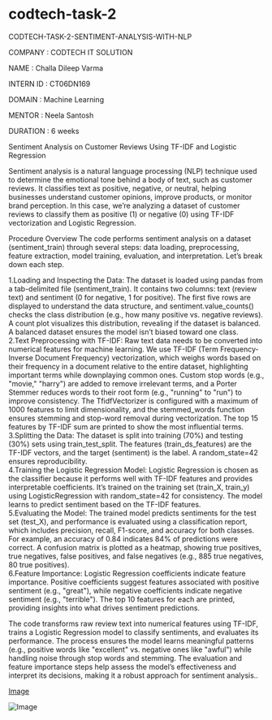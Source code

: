 # codtech-task-2
 CODTECH-TASK-2-SENTIMENT-ANALYSIS-WITH-NLP


COMPANY : CODTECH IT SOLUTION

NAME : Challa Dileep Varma

INTERN ID : CT06DN169

DOMAIN : Machine Learning

MENTOR : Neela Santosh

DURATION : 6 weeks

Sentiment Analysis on Customer Reviews Using TF-IDF and Logistic Regression

Sentiment analysis is a natural language processing (NLP) technique used to determine the emotional tone behind a body of text, such as customer reviews. It classifies text as positive, negative, or neutral, helping businesses understand customer opinions, improve products, or monitor brand perception. In this case, we’re analyzing a dataset of customer reviews to classify them as positive (1) or negative (0) using TF-IDF vectorization and Logistic Regression.

Procedure Overview
The code performs sentiment analysis on a dataset (sentiment_train) through several steps: data loading, preprocessing, feature extraction, model training, evaluation, and interpretation. Let’s break down each step.<br/>

1.Loading and Inspecting the Data: The dataset is loaded using pandas from a tab-delimited file (sentiment_train). It contains two columns: text (review text) and sentiment (0 for negative, 1 for positive). The first five rows are displayed to understand the data structure, and sentiment.value_counts() checks the class distribution (e.g., how many positive vs. negative reviews). A count plot visualizes this distribution, revealing if the dataset is balanced. A balanced dataset ensures the model isn’t biased toward one class.<br/>
2.Text Preprocessing with TF-IDF: Raw text data needs to be converted into numerical features for machine learning. We use TF-IDF (Term Frequency-Inverse Document Frequency) vectorization, which weighs words based on their frequency in a document relative to the entire dataset, highlighting important terms while downplaying common ones. Custom stop words (e.g., "movie," "harry") are added to remove irrelevant terms, and a Porter Stemmer reduces words to their root form (e.g., "running" to "run") to improve consistency. The TfidfVectorizer is configured with a maximum of 1000 features to limit dimensionality, and the stemmed_words function ensures stemming and stop-word removal during vectorization. The top 15 features by TF-IDF sum are printed to show the most influential terms.<br/>
3.Splitting the Data: The dataset is split into training (70%) and testing (30%) sets using train_test_split. The features (train_ds_features) are the TF-IDF vectors, and the target (sentiment) is the label. A random_state=42 ensures reproducibility.<br/>
4.Training the Logistic Regression Model: Logistic Regression is chosen as the classifier because it performs well with TF-IDF features and provides interpretable coefficients. It’s trained on the training set (train_X, train_y) using LogisticRegression with random_state=42 for consistency. The model learns to predict sentiment based on the TF-IDF features.<br/>
5.Evaluating the Model: The trained model predicts sentiments for the test set (test_X), and performance is evaluated using a classification report, which includes precision, recall, F1-score, and accuracy for both classes. For example, an accuracy of 0.84 indicates 84% of predictions were correct. A confusion matrix is plotted as a heatmap, showing true positives, true negatives, false positives, and false negatives (e.g., 885 true negatives, 80 true positives).<br/>
6.Feature Importance: Logistic Regression coefficients indicate feature importance. Positive coefficients suggest features associated with positive sentiment (e.g., "great"), while negative coefficients indicate negative sentiment (e.g., "terrible"). The top 10 features for each are printed, providing insights into what drives sentiment predictions.<br/>

The code transforms raw review text into numerical features using TF-IDF, trains a Logistic Regression model to classify sentiments, and evaluates its performance. The process ensures the model learns meaningful patterns (e.g., positive words like "excellent" vs. negative ones like "awful") while handling noise through stop words and stemming. The evaluation and feature importance steps help assess the model’s effectiveness and interpret its decisions, making it a robust approach for sentiment analysis..<br/>

[Image](https://github.com/user-attachments/assets/850fb50d-4ce3-4735-afb0-c3d55b0f72b6)

![Image](https://github.com/user-attachments/assets/83145405-4419-4314-83ce-8b8305a51a20)
